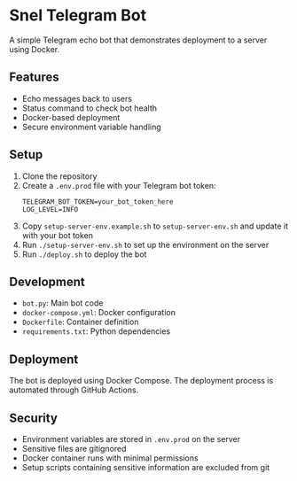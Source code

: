 # Snel Telegram Bot

A simple Telegram echo bot that demonstrates deployment to a server using Docker.

## Features

- Echo messages back to users
- Status command to check bot health
- Docker-based deployment
- Secure environment variable handling

## Setup

1. Clone the repository
2. Create a `.env.prod` file with your Telegram bot token:
   ```
   TELEGRAM_BOT_TOKEN=your_bot_token_here
   LOG_LEVEL=INFO
   ```
3. Copy `setup-server-env.example.sh` to `setup-server-env.sh` and update it with your bot token
4. Run `./setup-server-env.sh` to set up the environment on the server
5. Run `./deploy.sh` to deploy the bot

## Development

- `bot.py`: Main bot code
- `docker-compose.yml`: Docker configuration
- `Dockerfile`: Container definition
- `requirements.txt`: Python dependencies

## Deployment

The bot is deployed using Docker Compose. The deployment process is automated through GitHub Actions.

## Security

- Environment variables are stored in `.env.prod` on the server
- Sensitive files are gitignored
- Docker container runs with minimal permissions
- Setup scripts containing sensitive information are excluded from git
